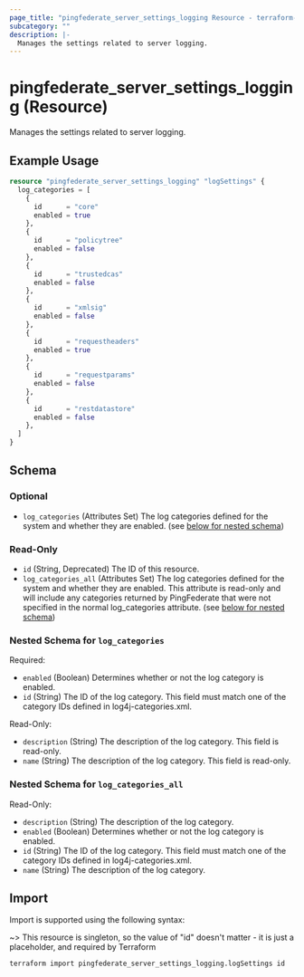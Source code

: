 ```yaml
---
page_title: "pingfederate_server_settings_logging Resource - terraform-provider-pingfederate"
subcategory: ""
description: |-
  Manages the settings related to server logging.
---
```


# pingfederate_server_settings_logging (Resource)

Manages the settings related to server logging.

## Example Usage

```terraform
resource "pingfederate_server_settings_logging" "logSettings" {
  log_categories = [
    {
      id      = "core"
      enabled = true
    },
    {
      id      = "policytree"
      enabled = false
    },
    {
      id      = "trustedcas"
      enabled = false
    },
    {
      id      = "xmlsig"
      enabled = false
    },
    {
      id      = "requestheaders"
      enabled = true
    },
    {
      id      = "requestparams"
      enabled = false
    },
    {
      id      = "restdatastore"
      enabled = false
    },
  ]
}
```

<!-- schema generated by tfplugindocs -->
## Schema

### Optional

- `log_categories` (Attributes Set) The log categories defined for the system and whether they are enabled. (see [below for nested schema](#nestedatt--log_categories))

### Read-Only

- `id` (String, Deprecated) The ID of this resource.
- `log_categories_all` (Attributes Set) The log categories defined for the system and whether they are enabled. This attribute is read-only and will include any categories returned by PingFederate that were not specified in the normal log_categories attribute. (see [below for nested schema](#nestedatt--log_categories_all))

<a id="nestedatt--log_categories"></a>
### Nested Schema for `log_categories`

Required:

- `enabled` (Boolean) Determines whether or not the log category is enabled.
- `id` (String) The ID of the log category. This field must match one of the category IDs defined in log4j-categories.xml.

Read-Only:

- `description` (String) The description of the log category. This field is read-only.
- `name` (String) The description of the log category. This field is read-only.


<a id="nestedatt--log_categories_all"></a>
### Nested Schema for `log_categories_all`

Read-Only:

- `description` (String) The description of the log category.
- `enabled` (Boolean) Determines whether or not the log category is enabled.
- `id` (String) The ID of the log category. This field must match one of the category IDs defined in log4j-categories.xml.
- `name` (String) The description of the log category.

## Import

Import is supported using the following syntax:

~> This resource is singleton, so the value of "id" doesn't matter - it is just a placeholder, and required by Terraform

```shell
terraform import pingfederate_server_settings_logging.logSettings id
```